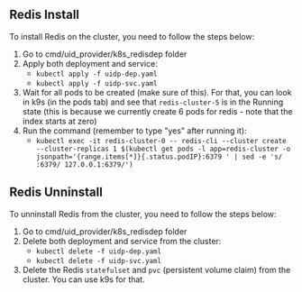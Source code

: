 ## Redis Install

To install Redis on the cluster, you need to follow the steps below:

1. Go to cmd/uid_provider/k8s_redisdep folder
2. Apply both deployment and service:
    - `kubectl apply -f uidp-dep.yaml`
    - `kubectl apply -f uidp-svc.yaml`
3. Wait for all pods to be created (make sure of this). For that, you can look in k9s (in the pods tab) and see that `redis-cluster-5` is in the Running state (this is because we currently create 6 pods for redis - note that the index starts at zero)
4. Run the command (remember to type "yes" after running it):
    - `kubectl exec -it redis-cluster-0 -- redis-cli --cluster create --cluster-replicas 1 $(kubectl get pods -l app=redis-cluster -o jsonpath='{range.items[*]}{.status.podIP}:6379 ' | sed -e 's/ :6379/ 127.0.0.1:6379/')`

## Redis Unninstall

To unninstall Redis from the cluster, you need to follow the steps below:

1. Go to cmd/uid_provider/k8s_redisdep folder
2. Delete both deployment and service from the cluster:
    - `kubectl delete -f uidp-dep.yaml`
    - `kubectl delete -f uidp-svc.yaml`
3. Delete the Redis `statefulset` and `pvc` (persistent volume claim) from the cluster. You can use k9s for that.
